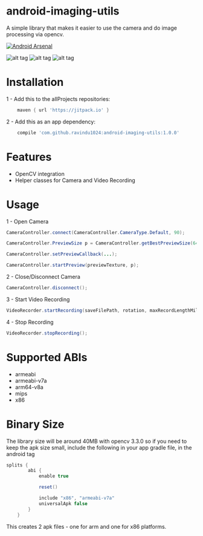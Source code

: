 # android-imaging-utils
A simple library that makes it easier to use the camera and do image processing via opencv.

[![Android Arsenal](https://img.shields.io/badge/Android%20Arsenal-android--imaging--utils-brightgreen.svg?style=flat-square)](https://android-arsenal.com/details/1/6047)

![alt tag](https://raw.githubusercontent.com/ravindu1024/android-imaging-utils/master/screens/screen1.png)
![alt tag](https://raw.githubusercontent.com/ravindu1024/android-imaging-utils/master/screens/screen2.png)
![alt tag](https://raw.githubusercontent.com/ravindu1024/android-imaging-utils/master/screens/screen3.png)

# Installation
1 - Add this to the allProjects repositories:
```gradle
    maven { url 'https://jitpack.io' }
```
2 - Add this as an app dependency:
```gradle
    compile 'com.github.ravindu1024:android-imaging-utils:1.0.0'
```

# Features
- OpenCV integration
- Helper classes for Camera and Video Recording

# Usage
1 - Open Camera
```java
CameraController.connect(CameraController.CameraType.Default, 90);

CameraController.PreviewSize p = CameraController.getBestPreviewSize(640, 480); //get the best preview matching the aspect ratio

CameraController.setPreviewCallback(...);

CameraController.startPreview(previewTexture, p);
```
2 - Close/Disconnect Camera
```java
CameraController.disconnect();
```
3 - Start Video Recording
```java
VideoRecorder.startRecording(saveFilePath, rotation, maxRecordLengthMillis, camCoderProfile);
```
4 - Stop Recording
```java
VideoRecorder.stopRecording();
```

# Supported ABIs
- armeabi
- armeabi-v7a
- arm64-v8a
- mips
- x86

# Binary Size
The library size will be around 40MB with opencv 3.3.0 so if you need to keep the apk size small, include the following in your app gradle file, in the android tag
```gradle
splits {
        abi {
            enable true

            reset()

            include "x86", "armeabi-v7a"
            universalApk false
        }
    }
```
This creates 2 apk files - one for arm and one for x86 platforms.
